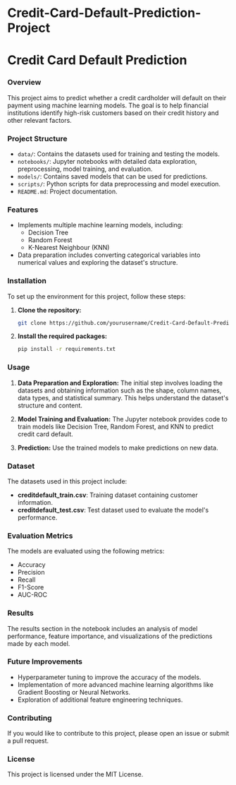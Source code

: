 # Credit-Card-Default-Prediction-Project
# Credit Card Default Prediction

### Overview
This project aims to predict whether a credit cardholder will default on their payment using machine learning models. The goal is to help financial institutions identify high-risk customers based on their credit history and other relevant factors.

### Project Structure
- `data/`: Contains the datasets used for training and testing the models.
- `notebooks/`: Jupyter notebooks with detailed data exploration, preprocessing, model training, and evaluation.
- `models/`: Contains saved models that can be used for predictions.
- `scripts/`: Python scripts for data preprocessing and model execution.
- `README.md`: Project documentation.

### Features
- Implements multiple machine learning models, including:
  - Decision Tree
  - Random Forest
  - K-Nearest Neighbour (KNN)
- Data preparation includes converting categorical variables into numerical values and exploring the dataset's structure.

### Installation
To set up the environment for this project, follow these steps:

1. **Clone the repository:**
   ```bash
   git clone https://github.com/yourusername/Credit-Card-Default-Prediction.git
   ```

2. **Install the required packages:**
   ```bash
   pip install -r requirements.txt
   ```

### Usage
1. **Data Preparation and Exploration:** The initial step involves loading the datasets and obtaining information such as the shape, column names, data types, and statistical summary. This helps understand the dataset's structure and content.

2. **Model Training and Evaluation:** The Jupyter notebook provides code to train models like Decision Tree, Random Forest, and KNN to predict credit card default.

3. **Prediction:** Use the trained models to make predictions on new data.

### Dataset
The datasets used in this project include:
- **creditdefault_train.csv**: Training dataset containing customer information.
- **creditdefault_test.csv**: Test dataset used to evaluate the model's performance.


### Evaluation Metrics
The models are evaluated using the following metrics:
- Accuracy
- Precision
- Recall
- F1-Score
- AUC-ROC

### Results
The results section in the notebook includes an analysis of model performance, feature importance, and visualizations of the predictions made by each model.

### Future Improvements
- Hyperparameter tuning to improve the accuracy of the models.
- Implementation of more advanced machine learning algorithms like Gradient Boosting or Neural Networks.
- Exploration of additional feature engineering techniques.

### Contributing
If you would like to contribute to this project, please open an issue or submit a pull request.

### License
This project is licensed under the MIT License.

